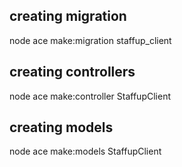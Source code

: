 ## creating migration

node ace make:migration staffup_client

## creating controllers

node ace make:controller StaffupClient

## creating models
node ace make:models StaffupClient